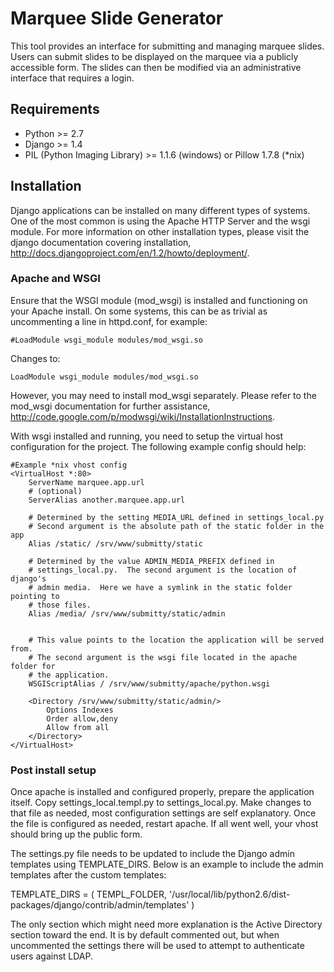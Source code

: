 # Marquee Slide Generator #

This tool provides an interface for submitting and managing marquee slides.  Users can submit slides to be displayed on the marquee via a publicly accessible form.  The slides can then be modified via an administrative interface that requires a login.

## Requirements ##

 * Python >= 2.7
 * Django >= 1.4
 * PIL (Python Imaging Library) >= 1.1.6 (windows) or Pillow 1.7.8 (*nix)

## Installation ##

Django applications can be installed on many different types of systems.  One of the most common is using the Apache HTTP Server and the wsgi module.  For more information on other installation types, please visit the django documentation covering installation, http://docs.djangoproject.com/en/1.2/howto/deployment/.

### Apache and WSGI ###

Ensure that the WSGI module (mod\_wsgi) is installed and functioning on your Apache install.  On some systems, this can be as trivial as uncommenting a line in httpd.conf, for example:

	#LoadModule wsgi_module modules/mod_wsgi.so

Changes to:

	LoadModule wsgi_module modules/mod_wsgi.so

However, you may need to install mod\_wsgi separately.  Please refer to the mod\_wsgi documentation for further assistance, http://code.google.com/p/modwsgi/wiki/InstallationInstructions.

With wsgi installed and running, you need to setup the virtual host configuration for the project.  The following example config should help:

	#Example *nix vhost config
	<VirtualHost *:80>
		ServerName marquee.app.url
		# (optional)
		ServerAlias another.marquee.app.url

		# Determined by the setting MEDIA_URL defined in settings_local.py
		# Second argument is the absolute path of the static folder in the app
		Alias /static/ /srv/www/submitty/static
		
		# Determined by the value ADMIN_MEDIA_PREFIX defined in
		# settings_local.py.  The second argument is the location of django's
		# admin media.  Here we have a symlink in the static folder pointing to
		# those files.
		Alias /media/ /srv/www/submitty/static/admin
		
		
		# This value points to the location the application will be served from.
		# The second argument is the wsgi file located in the apache folder for
		# the application.
		WSGIScriptAlias / /srv/www/submitty/apache/python.wsgi
		
		<Directory /srv/www/submitty/static/admin/>
			Options Indexes
			Order allow,deny
			Allow from all
		</Directory>
	</VirtualHost>

### Post install setup ###

Once apache is installed and configured properly, prepare the application itself.  Copy settings\_local.templ.py to settings\_local.py.  Make changes to that file as needed, most configuration settings are self explanatory.  Once the file is configured as needed, restart apache.  If all went well, your vhost should bring up the public form.

The settings.py file needs to be updated to include the Django admin templates using TEMPLATE_DIRS. Below is an example to include the admin templates after the custom templates:

TEMPLATE_DIRS = (
	TEMPL_FOLDER,
	'/usr/local/lib/python2.6/dist-packages/django/contrib/admin/templates'
	)


The only section which might need more explanation is the Active Directory section toward the end.  It is by default commented out, but when uncommented the settings there will be used to attempt to authenticate users against LDAP.